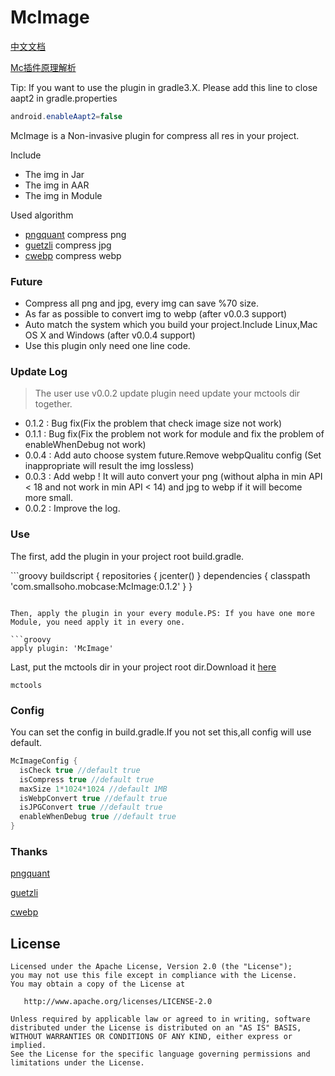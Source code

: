 # McImage

[中文文档](README-CN.md)

[Mc插件原理解析](http://smallsoho.com/android/2017/04/07/McImage%E6%8F%92%E4%BB%B6%E8%A7%A3%E6%9E%90/)

Tip: If you want to use the plugin in gradle3.X.
Please add this line to close aapt2 in gradle.properties

```java
android.enableAapt2=false
```

McImage is a Non-invasive plugin for compress all res in your project.

Include

- The img in Jar
- The img in AAR
- The img in Module

Used algorithm

- [pngquant](https://github.com/pornel/pngquant) compress png
- [guetzli](https://github.com/google/guetzli) compress jpg
- [cwebp](https://developers.google.com/speed/webp/) compress webp

### Future

- Compress all png and jpg, every img can save %70 size.
- As far as possible to convert img to webp (after v0.0.3 support)
- Auto match the system which you build your project.Include Linux,Mac OS X and Windows (after v0.0.4 support)
- Use this plugin only need one line code.

### Update Log

> The user use v0.0.2 update plugin need update your mctools dir together.

- 0.1.2 : Bug fix(Fix the problem that check image size not work)
- 0.1.1 : Bug fix(Fix the problem not work for module and fix the problem of enableWhenDebug not work)
- 0.0.4 : Add auto choose system future.Remove webpQualitu config (Set inappropriate will result the img lossless)
- 0.0.3 : Add webp ! It will auto convert your png (without alpha in min API < 18 and not work in min API < 14) and jpg to webp if it will become more small.
- 0.0.2 : Improve the log.

### Use

The first, add the plugin in your project root build.gradle.

​```groovy
buildscript {
    repositories {
        jcenter()
    }
    dependencies {
        classpath 'com.smallsoho.mobcase:McImage:0.1.2'
    }
}
```

Then, apply the plugin in your every module.PS: If you have one more Module, you need apply it in every one.

​```groovy
apply plugin: 'McImage'
```

Last, put the mctools dir in your project root dir.Download it [here](https://github.com/Mobcase/McImage/releases)


```
mctools
```

### Config

You can set the config in build.gradle.If you not set this,all config will use default.

```groovy
McImageConfig {
  isCheck true //default true
  isCompress true //default true
  maxSize 1*1024*1024 //default 1MB
  isWebpConvert true //default true
  isJPGConvert true //default true
  enableWhenDebug true //default true
}
```

### Thanks

[pngquant](https://github.com/pornel/pngquant)

[guetzli](https://github.com/google/guetzli)

[cwebp](https://developers.google.com/speed/webp/)

License
-------

    Licensed under the Apache License, Version 2.0 (the "License");
    you may not use this file except in compliance with the License.
    You may obtain a copy of the License at
    
       http://www.apache.org/licenses/LICENSE-2.0
    
    Unless required by applicable law or agreed to in writing, software
    distributed under the License is distributed on an "AS IS" BASIS,
    WITHOUT WARRANTIES OR CONDITIONS OF ANY KIND, either express or implied.
    See the License for the specific language governing permissions and
    limitations under the License.
